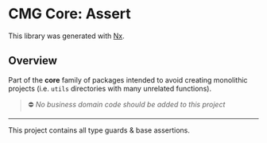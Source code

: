 # CMG Core: Assert

This library was generated with [Nx](https://nx.dev).

## Overview

Part of the **core** family of packages intended to avoid creating monolithic projects (i.e. `utils` directories with many unrelated functions).

> ⛔ _No business domain code should be added to this project_

---

This project contains all type guards & base assertions.
